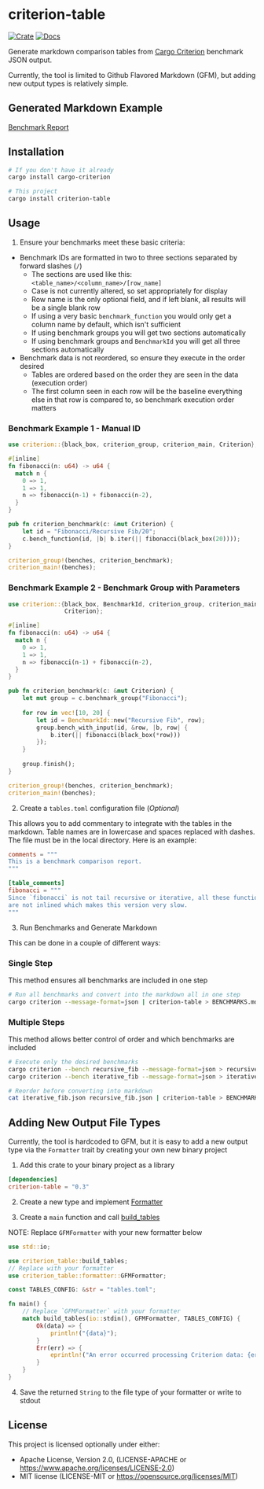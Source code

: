 # criterion-table

[![Crate](https://img.shields.io/crates/v/criterion-table?style=for-the-badge)](https://crates.io/crates/criterion-table)
[![Docs](https://img.shields.io/docsrs/criterion-table?style=for-the-badge)](https://docs.rs/criterion-table)

Generate markdown comparison tables from 
[Cargo Criterion](https://github.com/bheisler/cargo-criterion) benchmark JSON 
output. 

Currently, the tool is limited to Github Flavored Markdown (GFM), but adding 
new output types is relatively simple.

## Generated Markdown Example

[Benchmark Report](example/README.md)

## Installation

```bash
# If you don't have it already
cargo install cargo-criterion

# This project
cargo install criterion-table
```

## Usage

1. Ensure your benchmarks meet these basic criteria:

* Benchmark IDs are formatted in two to three sections separated by forward 
  slashes (`/`)
    * The sections are used like this: `<table_name>/<column_name>/[row_name]`
    * Case is not currently altered, so set appropriately for display
    * Row name is the only optional field, and if left blank, all results 
      will be a single blank row
    * If using a very basic `benchmark_function` you would only get a column 
      name by default, which isn't sufficient
    * If using benchmark groups you will get two sections automatically
    * If using benchmark groups and `BenchmarkId` you will get all three 
      sections automatically
* Benchmark data is not reordered, so ensure they execute in the order desired
    * Tables are ordered based on the order they are seen in the data 
      (execution order)
    * The first column seen in each row will be the baseline everything else 
      in that row is compared to, so benchmark execution order matters

### Benchmark Example 1 - Manual ID

```rust
use criterion::{black_box, criterion_group, criterion_main, Criterion};

#[inline]
fn fibonacci(n: u64) -> u64 {
  match n {
    0 => 1,
    1 => 1,
    n => fibonacci(n-1) + fibonacci(n-2),
  }
}

pub fn criterion_benchmark(c: &mut Criterion) {
    let id = "Fibonacci/Recursive Fib/20";
    c.bench_function(id, |b| b.iter(|| fibonacci(black_box(20))));
}

criterion_group!(benches, criterion_benchmark);
criterion_main!(benches);
```

### Benchmark Example 2 - Benchmark Group with Parameters

```rust
use criterion::{black_box, BenchmarkId, criterion_group, criterion_main, 
                Criterion};

#[inline]
fn fibonacci(n: u64) -> u64 {
  match n {
    0 => 1,
    1 => 1,
    n => fibonacci(n-1) + fibonacci(n-2),
  }
}

pub fn criterion_benchmark(c: &mut Criterion) {
    let mut group = c.benchmark_group("Fibonacci");
    
    for row in vec![10, 20] {
        let id = BenchmarkId::new("Recursive Fib", row);
        group.bench_with_input(id, &row, |b, row| {
            b.iter(|| fibonacci(black_box(*row)))
        });
    }
    
    group.finish();
}

criterion_group!(benches, criterion_benchmark);
criterion_main!(benches);
```

2. Create a `tables.toml` configuration file (*Optional*)

This allows you to add commentary to integrate with the tables in the markdown. 
Table names are in lowercase and spaces replaced with dashes. The file must 
be in the local directory. Here is an example:

```toml
comments = """
This is a benchmark comparison report.
"""

[table_comments]
fibonacci = """
Since `fibonacci` is not tail recursive or iterative, all these function calls 
are not inlined which makes this version very slow.
"""
```

3. Run Benchmarks and Generate Markdown

This can be done in a couple of different ways:

### Single Step

This method ensures all benchmarks are included in one step

```bash
# Run all benchmarks and convert into the markdown all in one step
cargo criterion --message-format=json | criterion-table > BENCHMARKS.md
```

### Multiple Steps

This method allows better control of order and which benchmarks are included

```bash
# Execute only the desired benchmarks
cargo criterion --bench recursive_fib --message-format=json > recursive_fib.json
cargo criterion --bench iterative_fib --message-format=json > iterative_fib.json

# Reorder before converting into markdown
cat iterative_fib.json recursive_fib.json | criterion-table > BENCHMARKS.md
```

## Adding New Output File Types

Currently, the tool is hardcoded to GFM, but it is easy to add a new output 
type via the `Formatter` trait by creating your own new binary project

1. Add this crate to your binary project as a library

```toml
[dependencies]
criterion-table = "0.3"
```

2. Create a new type and implement 
[Formatter](https://docs.rs/criterion-table/latest/criterion_table/trait.Formatter.html)

3. Create a `main` function and call 
[build_tables](https://docs.rs/criterion-table/latest/criterion_table/fn.build_tables.html)

NOTE: Replace `GFMFormatter` with your new formatter below 

```rust
use std::io;

use criterion_table::build_tables;
// Replace with your formatter
use criterion_table::formatter::GFMFormatter;

const TABLES_CONFIG: &str = "tables.toml";

fn main() {
    // Replace `GFMFormatter` with your formatter
    match build_tables(io::stdin(), GFMFormatter, TABLES_CONFIG) {
        Ok(data) => {
            println!("{data}");
        }
        Err(err) => {
            eprintln!("An error occurred processing Criterion data: {err}");
        }
    }
}
```

4. Save the returned `String` to the file type of your formatter or write to 
   stdout

## License

This project is licensed optionally under either:

* Apache License, Version 2.0, (LICENSE-APACHE
  or https://www.apache.org/licenses/LICENSE-2.0)
* MIT license (LICENSE-MIT or https://opensource.org/licenses/MIT)
